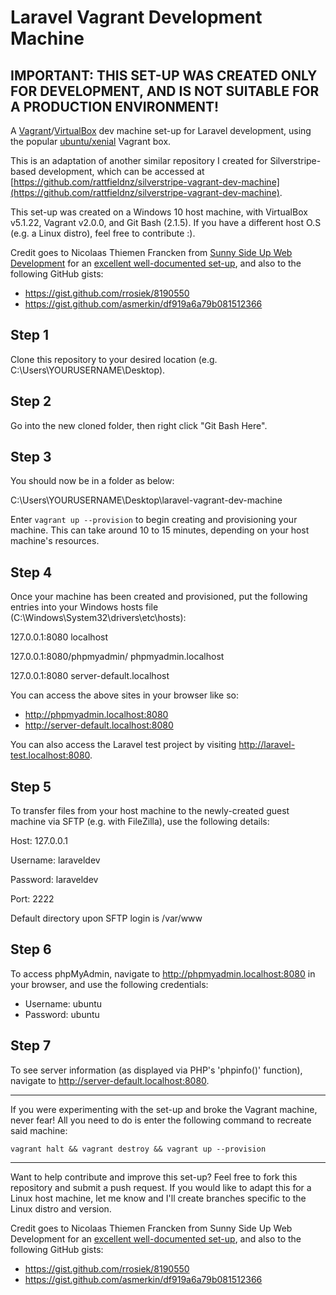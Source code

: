 # Laravel Vagrant Development Machine

## IMPORTANT: THIS SET-UP WAS CREATED ONLY FOR DEVELOPMENT, AND IS NOT SUITABLE FOR A PRODUCTION ENVIRONMENT!

A [Vagrant](https://www.vagrantup.com/)/[VirtualBox](https://www.virtualbox.org/) dev machine set-up for Laravel development, using the popular [ubuntu/xenial](https://atlas.hashicorp.com/ubuntu/boxes/xenial64) Vagrant box.

This is an adaptation of another similar repository I created for Silverstripe-based development, which can be accessed at [https://github.com/rattfieldnz/silverstripe-vagrant-dev-machine](https://github.com/rattfieldnz/silverstripe-vagrant-dev-machine).

This set-up was created on a Windows 10 host machine, with VirtualBox v5.1.22, Vagrant v2.0.0, and Git Bash (2.1.5). If you have a different host O.S (e.g. a Linux distro), feel free to contribute :).

Credit goes to Nicolaas Thiemen Francken from [Sunny Side Up Web Development](http://sunnysideup.co.nz/) for an [excellent well-documented set-up](http://silverstripe-webdevelopment.com/tricks/creating-a-development-machine/), and also to the following GitHub gists:

* https://gist.github.com/rrosiek/8190550
* https://gist.github.com/asmerkin/df919a6a79b081512366

## Step 1 

Clone this repository to your desired location (e.g. C:\Users\YOURUSERNAME\Desktop).

## Step 2

Go into the new cloned folder, then right click "Git Bash Here".

## Step 3

You should now be in a folder as below:

C:\Users\YOURUSERNAME\Desktop\laravel-vagrant-dev-machine

Enter `vagrant up --provision` to begin creating and provisioning your machine. This can take around 10 to 15 minutes, depending on your host machine's resources.

## Step 4

Once your machine has been created and provisioned, put the following entries into your Windows hosts file (C:\Windows\System32\drivers\etc\hosts):

127.0.0.1:8080                   localhost

127.0.0.1:8080/phpmyadmin/       phpmyadmin.localhost

127.0.0.1:8080                   server-default.localhost

You can access the above sites in your browser like so:

* http://phpmyadmin.localhost:8080
* http://server-default.localhost:8080

You can also access the Laravel test project by visiting http://laravel-test.localhost:8080.

## Step 5

To transfer files from your host machine to the newly-created guest machine via SFTP (e.g. with FileZilla), use the following details:

Host: 127.0.0.1

Username: laraveldev

Password: laraveldev

Port: 2222

Default directory upon SFTP login is /var/www

## Step 6

To access phpMyAdmin, navigate to http://phpmyadmin.localhost:8080 in your browser, and use the following credentials:

* Username: ubuntu
* Password: ubuntu

## Step 7

To see server information (as displayed via PHP's 'phpinfo()' function), navigate to http://server-default.localhost:8080.

----------

If you were experimenting with the set-up and broke the Vagrant machine, never fear! All you need to do is enter the following command to recreate said machine:

`vagrant halt && vagrant destroy && vagrant up --provision`

----------

Want to help contribute and improve this set-up? Feel free to fork this repository and submit a push request. If you would like to adapt this for a Linux host machine, let me know and I'll create branches specific to the Linux distro and version.

Credit goes to Nicolaas Thiemen Francken from Sunny Side Up Web Development for an [excellent well-documented set-up](http://silverstripe-webdevelopment.com/tricks/creating-a-development-machine/), and also to the following GitHub gists:

* https://gist.github.com/rrosiek/8190550
* https://gist.github.com/asmerkin/df919a6a79b081512366


